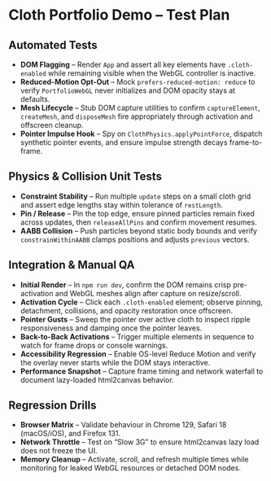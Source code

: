 # Cloth Portfolio Demo – Test Plan

## Automated Tests
- **DOM Flagging** – Render `App` and assert all key elements have `.cloth-enabled` while remaining visible when the WebGL controller is inactive.
- **Reduced-Motion Opt-Out** – Mock `prefers-reduced-motion: reduce` to verify `PortfolioWebGL` never initializes and DOM opacity stays at defaults.
- **Mesh Lifecycle** – Stub DOM capture utilities to confirm `captureElement`, `createMesh`, and `disposeMesh` fire appropriately through activation and offscreen cleanup.
- **Pointer Impulse Hook** – Spy on `ClothPhysics.applyPointForce`, dispatch synthetic pointer events, and ensure impulse strength decays frame-to-frame.

## Physics & Collision Unit Tests
- **Constraint Stability** – Run multiple `update` steps on a small cloth grid and assert edge lengths stay within tolerance of `restLength`.
- **Pin / Release** – Pin the top edge, ensure pinned particles remain fixed across updates, then `releaseAllPins` and confirm movement resumes.
- **AABB Collision** – Push particles beyond static body bounds and verify `constrainWithinAABB` clamps positions and adjusts `previous` vectors.

## Integration & Manual QA
- **Initial Render** – In `npm run dev`, confirm the DOM remains crisp pre-activation and WebGL meshes align after capture on resize/scroll.
- **Activation Cycle** – Click each `.cloth-enabled` element; observe pinning, detachment, collisions, and opacity restoration once offscreen.
- **Pointer Gusts** – Sweep the pointer over active cloth to inspect ripple responsiveness and damping once the pointer leaves.
- **Back-to-Back Activations** – Trigger multiple elements in sequence to watch for frame drops or console warnings.
- **Accessibility Regression** – Enable OS-level Reduce Motion and verify the overlay never starts while the DOM stays interactive.
- **Performance Snapshot** – Capture frame timing and network waterfall to document lazy-loaded html2canvas behavior.

## Regression Drills
- **Browser Matrix** – Validate behaviour in Chrome 129, Safari 18 (macOS/iOS), and Firefox 131.
- **Network Throttle** – Test on “Slow 3G” to ensure html2canvas lazy load does not freeze the UI.
- **Memory Cleanup** – Activate, scroll, and refresh multiple times while monitoring for leaked WebGL resources or detached DOM nodes.
